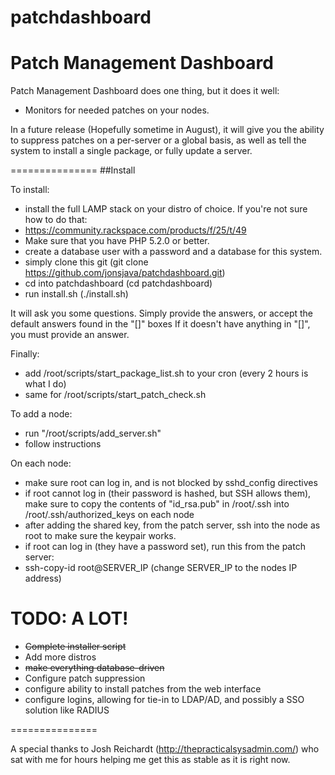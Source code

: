 patchdashboard
==============

Patch Management Dashboard
===============
Patch Management Dashboard does one thing, but it does it well:
* Monitors for needed patches on your nodes.

In a future release (Hopefully sometime in August), it will give you the ability to suppress patches on
a per-server or a global basis, as well as tell the system to install a single package, or fully update a
server.

===============
##Install

To install:
* install the full LAMP stack on your distro of choice. If you're not sure how to do that:
 * https://community.rackspace.com/products/f/25/t/49
 * Make sure that you have PHP 5.2.0 or better.
* create a database user with a password and a database for this system.
* simply clone this git (git clone https://github.com/jonsjava/patchdashboard.git)
* cd into patchdashboard (cd patchdashboard)
* run install.sh (./install.sh)

It will ask you some questions. Simply provide the answers, or accept the default answers found in the "[]" boxes
If it doesn't have anything in "[]", you must provide an answer.

Finally:
* add /root/scripts/start_package_list.sh to your cron (every 2 hours is what I do)
* same for /root/scripts/start_patch_check.sh


To add a node:
* run "/root/scripts/add_server.sh"
 * follow instructions


On each node:

* make sure root can log in, and is not blocked by sshd_config directives
* if root cannot log in (their password is hashed, but SSH allows them), make sure to copy the contents of "id_rsa.pub" in /root/.ssh into /root/.ssh/authorized_keys on each node
 * after adding the shared key, from the patch server, ssh into the node as root to make sure the keypair works.
* if root can log in (they have a password set), run this from the patch server:
 * ssh-copy-id root@SERVER_IP (change SERVER_IP to the nodes IP address)



TODO: A LOT!
===============

* ~~Complete installer script~~
* Add more distros
* ~~make everything database-driven~~
* Configure patch suppression
* configure ability to install patches from the web interface
* configure logins, allowing for tie-in to LDAP/AD, and possibly a SSO solution like RADIUS

===============

A special thanks to Josh Reichardt (http://thepracticalsysadmin.com/) who sat with me for hours helping me get this as stable as it is right now.

